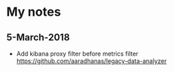 # My notes

## 5-March-2018
  - Add kibana proxy filter before metrics filter https://github.com/aaradhanas/legacy-data-analyzer

